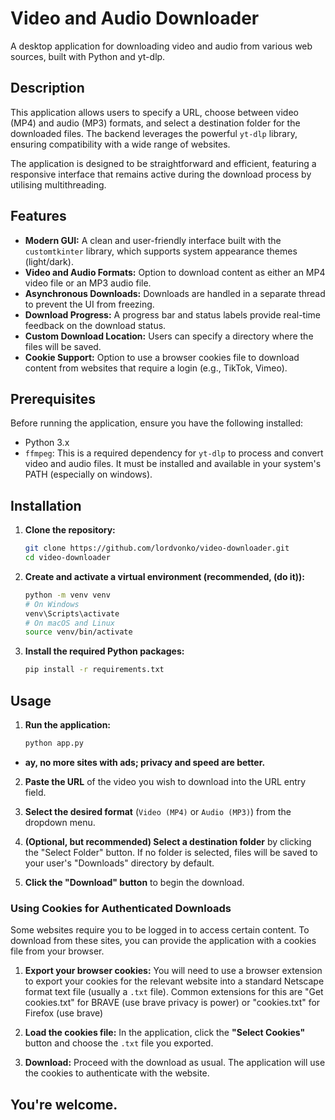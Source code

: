 # Video and Audio Downloader

A desktop application for downloading video and audio from various web sources, built with Python and yt-dlp.

## Description

This application allows users to specify a URL, choose between video (MP4) and audio (MP3) formats, and select a destination folder for the downloaded files. The backend leverages the powerful `yt-dlp` library, ensuring compatibility with a wide range of websites.

The application is designed to be straightforward and efficient, featuring a responsive interface that remains active during the download process by utilising multithreading.

## Features

-   **Modern GUI:** A clean and user-friendly interface built with the `customtkinter` library, which supports system appearance themes (light/dark).
-   **Video and Audio Formats:** Option to download content as either an MP4 video file or an MP3 audio file.
-   **Asynchronous Downloads:** Downloads are handled in a separate thread to prevent the UI from freezing.
-   **Download Progress:** A progress bar and status labels provide real-time feedback on the download status.
-   **Custom Download Location:** Users can specify a directory where the files will be saved.
-   **Cookie Support:** Option to use a browser cookies file to download content from websites that require a login (e.g., TikTok, Vimeo).

## Prerequisites

Before running the application, ensure you have the following installed:

-   Python 3.x
-   `ffmpeg`: This is a required dependency for `yt-dlp` to process and convert video and audio files. It must be installed and available in your system's PATH (especially on windows).

## Installation

1.  **Clone the repository:**
    ```bash
    git clone https://github.com/lordvonko/video-downloader.git
    cd video-downloader
    ```

2.  **Create and activate a virtual environment (recommended, (do it)):**
    ```bash
    python -m venv venv
    # On Windows
    venv\Scripts\activate
    # On macOS and Linux
    source venv/bin/activate
    ```

3.  **Install the required Python packages:**
    ```bash
    pip install -r requirements.txt
    ```

## Usage

1.  **Run the application:**
    ```bash
    python app.py
    ```
  * **ay, no more sites with ads; privacy and speed are better.**


2.  **Paste the URL** of the video you wish to download into the URL entry field.

3.  **Select the desired format** (`Video (MP4)` or `Audio (MP3)`) from the dropdown menu.

4.  **(Optional, but recommended) Select a destination folder** by clicking the "Select Folder" button. If no folder is selected, files will be saved to your user's "Downloads" directory by default.

5.  **Click the "Download" button** to begin the download.

### Using Cookies for Authenticated Downloads

Some websites require you to be logged in to access certain content. To download from these sites, you can provide the application with a cookies file from your browser.

1.  **Export your browser cookies:** You will need to use a browser extension to export your cookies for the relevant website into a standard Netscape format text file (usually a `.txt` file). Common extensions for this are "Get cookies.txt" for BRAVE (use brave privacy is power)  or "cookies.txt" for Firefox (use brave)

2.  **Load the cookies file:** In the application, click the **"Select Cookies"** button and choose the `.txt` file you exported.

3.  **Download:** Proceed with the download as usual. The application will use the cookies to authenticate with the website.


## You're welcome.
